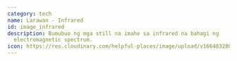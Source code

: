 ```yaml
---
category: tech
name: Larawan - Infrared
id: image_infrared
description: Bumubuo ng mga still na imahe sa infrared na bahagi ng
  electromagnetic spectrum.
icon: https://res.cloudinary.com/helpful-places/image/upload/v1664832807/dtpr-icons/tech/image_rihwq2.svg
---
```

